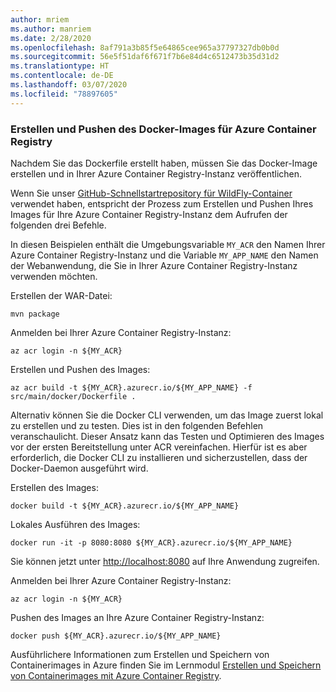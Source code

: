 ```yaml
---
author: mriem
ms.author: manriem
ms.date: 2/28/2020
ms.openlocfilehash: 8af791a3b85f5e64865cee965a37797327db0b0d
ms.sourcegitcommit: 56e5f51daf6f671f7b6e84d4c6512473b35d31d2
ms.translationtype: HT
ms.contentlocale: de-DE
ms.lasthandoff: 03/07/2020
ms.locfileid: "78897605"
---
```

### <a name="build-and-push-the-docker-image-to-azure-container-registry"></a>Erstellen und Pushen des Docker-Images für Azure Container Registry

Nachdem Sie das Dockerfile erstellt haben, müssen Sie das Docker-Image erstellen und in Ihrer Azure Container Registry-Instanz veröffentlichen.

Wenn Sie unser [GitHub-Schnellstartrepository für WildFly-Container](https://github.com/Azure/wildfly-container-quickstart) verwendet haben, entspricht der Prozess zum Erstellen und Pushen Ihres Images für Ihre Azure Container Registry-Instanz dem Aufrufen der folgenden drei Befehle.

In diesen Beispielen enthält die Umgebungsvariable `MY_ACR` den Namen Ihrer Azure Container Registry-Instanz und die Variable `MY_APP_NAME` den Namen der Webanwendung, die Sie in Ihrer Azure Container Registry-Instanz verwenden möchten.

Erstellen der WAR-Datei:

```shell
mvn package
```

Anmelden bei Ihrer Azure Container Registry-Instanz:

```shell
az acr login -n ${MY_ACR}
```

Erstellen und Pushen des Images:

```shell
az acr build -t ${MY_ACR}.azurecr.io/${MY_APP_NAME} -f src/main/docker/Dockerfile .
```

Alternativ können Sie die Docker CLI verwenden, um das Image zuerst lokal zu erstellen und zu testen. Dies ist in den folgenden Befehlen veranschaulicht. Dieser Ansatz kann das Testen und Optimieren des Images vor der ersten Bereitstellung unter ACR vereinfachen. Hierfür ist es aber erforderlich, die Docker CLI zu installieren und sicherzustellen, dass der Docker-Daemon ausgeführt wird.

Erstellen des Images:

```shell
docker build -t ${MY_ACR}.azurecr.io/${MY_APP_NAME}
```

Lokales Ausführen des Images:

```shell
docker run -it -p 8080:8080 ${MY_ACR}.azurecr.io/${MY_APP_NAME}
```

Sie können jetzt unter [http://localhost:8080](http://localhost:8080) auf Ihre Anwendung zugreifen.

Anmelden bei Ihrer Azure Container Registry-Instanz:

```shell
az acr login -n ${MY_ACR}
```

Pushen des Images an Ihre Azure Container Registry-Instanz:

```shell
docker push ${MY_ACR}.azurecr.io/${MY_APP_NAME}
```

Ausführlichere Informationen zum Erstellen und Speichern von Containerimages in Azure finden Sie im Lernmodul [Erstellen und Speichern von Containerimages mit Azure Container Registry](https://docs.microsoft.com/learn/modules/build-and-store-container-images/).
